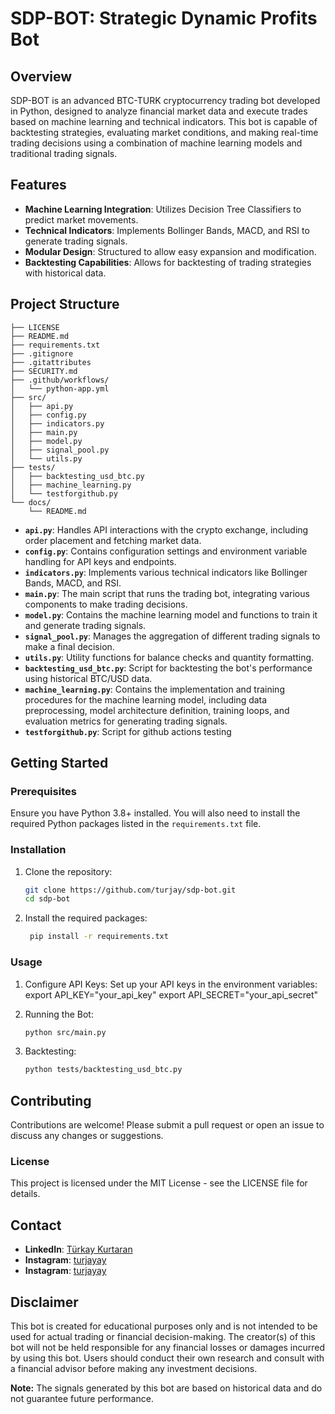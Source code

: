 # SDP-BOT: Strategic Dynamic Profits Bot

## Overview

SDP-BOT is an advanced BTC-TURK cryptocurrency trading bot developed in Python, designed to analyze financial market data and execute trades based on machine learning and technical indicators. This bot is capable of backtesting strategies, evaluating market conditions, and making real-time trading decisions using a combination of machine learning models and traditional trading signals.

## Features

- **Machine Learning Integration**: Utilizes Decision Tree Classifiers to predict market movements.
- **Technical Indicators**: Implements Bollinger Bands, MACD, and RSI to generate trading signals.
- **Modular Design**: Structured to allow easy expansion and modification.
- **Backtesting Capabilities**: Allows for backtesting of trading strategies with historical data.

## Project Structure

```
├── LICENSE
├── README.md
├── requirements.txt
├── .gitignore
├── .gitattributes
├── SECURITY.md
├── .github/workflows/
│   └── python-app.yml
├── src/
│   ├── api.py
│   ├── config.py
│   ├── indicators.py
│   ├── main.py
│   ├── model.py
│   ├── signal_pool.py
│   └── utils.py
├── tests/
│   ├── backtesting_usd_btc.py
│   ├── machine_learning.py
│   └── testforgithub.py
└── docs/
    └── README.md
```

- **`api.py`**: Handles API interactions with the crypto exchange, including order placement and fetching market data.
- **`config.py`**: Contains configuration settings and environment variable handling for API keys and endpoints.
- **`indicators.py`**: Implements various technical indicators like Bollinger Bands, MACD, and RSI.
- **`main.py`**: The main script that runs the trading bot, integrating various components to make trading decisions.
- **`model.py`**: Contains the machine learning model and functions to train it and generate trading signals.
- **`signal_pool.py`**: Manages the aggregation of different trading signals to make a final decision.
- **`utils.py`**: Utility functions for balance checks and quantity formatting.
- **`backtesting_usd_btc.py`**: Script for backtesting the bot's performance using historical BTC/USD data.
- **`machine_learning.py`**: Contains the implementation and training procedures for the machine learning model, including data preprocessing, model architecture definition, training loops, and evaluation metrics for generating trading signals.
- **`testforgithub.py`**: Script for github actions testing

## Getting Started

### Prerequisites

Ensure you have Python 3.8+ installed. You will also need to install the required Python packages listed in the `requirements.txt` file.

### Installation

1. Clone the repository:

   ```bash
   git clone https://github.com/turjay/sdp-bot.git
   cd sdp-bot
    ```
2. Install the required packages:
   ```bash
    pip install -r requirements.txt
    ```
### Usage

1. Configure API Keys: Set up your API keys in the environment variables:
    export API_KEY="your_api_key"
    export API_SECRET="your_api_secret"

2. Running the Bot:
    ```bash
    python src/main.py
    ```
3. Backtesting:
    ```bash
    python tests/backtesting_usd_btc.py
    ```
## Contributing

Contributions are welcome! Please submit a pull request or open an issue to discuss any changes or suggestions.

### License

This project is licensed under the MIT License - see the LICENSE file for details.

## Contact

- **LinkedIn**: [Türkay Kurtaran](https://www.linkedin.com/in/türkay-kurtaran-27b660324/)
- **Instagram**: [turjayay](https://www.instagram.com/turjayay/)
- **Instagram**: [turjayay](https://www.instagram.com/turjayay/)

## Disclaimer

This bot is created for educational purposes only and is not intended to be used for actual trading or financial decision-making. The creator(s) of this bot will not be held responsible for any financial losses or damages incurred by using this bot. Users should conduct their own research and consult with a financial advisor before making any investment decisions.

**Note:** The signals generated by this bot are based on historical data and do not guarantee future performance.
